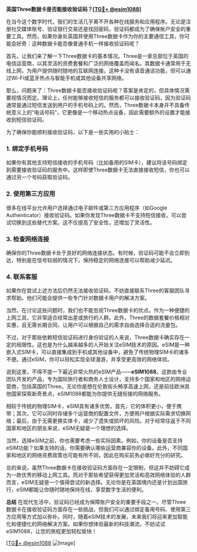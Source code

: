 **英国Three数据卡是否能接收验证码？[[TG💪+ @esim1088](https://t.me/s/esim1088)]**

在当今这个数字时代，我们的生活几乎离不开各种在线服务和应用程序。无论是注册社交媒体账号、验证银行交易还是找回密码，验证码都成为了确保账户安全的重要工具。然而，如果你身处英国并使用Three数据卡作为你的主要通信工具，你可能会好奇：这种数据卡能否像普通手机一样接收验证码呢？

首先，让我们来了解一下Three数据卡的基本情况。Three是一家总部位于英国的电信运营商，以其灵活的资费套餐和广泛的网络覆盖而闻名。其数据卡通常用于无线上网，为用户提供随时随地的互联网连接。这种卡没有语音通话功能，但可以通过Wi-Fi或蓝牙热点与智能手机或其他设备共享网络。

那么，问题来了：Three数据卡能否接收验证码呢？答案是肯定的，但具体情况需要视情况而定。理论上，任何能够接收短信的服务都可以接收验证码，因为验证码通常是通过短信发送到用户的手机号码上的。然而，Three数据卡本身并不具备传统意义上的“电话号码”，它更像是一个移动热点设备，因此需要额外的设置才能接收到短信验证码。

为了确保你能顺利接收验证码，以下是一些实用的小贴士：

### 1. **绑定手机号码**
   如果你有其他支持短信接收的手机号码（比如备用的SIM卡），建议将该号码绑定到需要接收验证码的服务中。这样即使Three数据卡无法直接接收短信，你也可以通过另一个号码获取验证码。

### 2. **使用第三方应用**
   很多在线平台允许用户选择通过电子邮件或第三方应用程序（如Google Authenticator）接收验证码。如果你发现Three数据卡不支持短信接收，可以尝试切换到这些替代方案。这不仅提高了安全性，还增加了灵活性。

### 3. **检查网络连接**
   确保你的Three数据卡处于良好的网络连接状态。有时候，验证码可能不会立即到达，特别是在信号较弱的情况下。保持稳定的网络连接可以帮助减少延迟。

### 4. **联系客服**
   如果你在尝试上述方法后仍然无法接收验证码，不妨直接联系Three的客服团队寻求帮助。他们可能会提供一些专门针对数据卡用户的解决方案。

当然，在讨论这些问题时，我们也不能忽视Three数据卡的优点。作为一种便捷的上网工具，它非常适合经常出差或旅行的人群。此外，Three的数据套餐价格相对实惠，且无需长期合同，让用户可以根据自己的需求自由选择合适的流量包。

不过，对于那些依赖短信验证码进行身份验证的人来说，Three数据卡确实存在一定的局限性。这也是为什么越来越多的人开始关注eSIM技术的原因。eSIM是一种嵌入式SIM卡，可以直接集成到手机或其他设备中，避免了传统物理SIM卡的诸多不便。通过eSIM，你可以轻松实现全球漫游，并享受更高效的网络体验。

说到这里，不得不提一下最近非常火热的eSIM产品——**eSIM1088**。这款由专业团队开发的产品，专为国际旅行者和商务人士设计，支持多个国家和地区的网络运营商，包括英国的Three。无论你是想在伦敦街头畅享高速上网，还是前往欧洲其他国家探索新奇景点，eSIM1088都能为你提供无缝衔接的网络服务。

相较于传统的物理SIM卡，eSIM具有诸多优势。首先，它的体积更小，便于携带；其次，它可以同时存储多个运营商的配置文件，方便用户根据实际需求切换网络；最后，由于无需更换实体卡，减少了遗失或损坏的风险。对于经常往返于不同国家和地区的朋友来说，eSIM无疑是一个理想的选择。

当然，选择eSIM之前，你也需要考虑一些实际因素。例如，你的设备是否支持eSIM功能？如果支持的话，你需要确认哪些运营商兼容你的设备。此外，不同国家和地区的网络资费政策也可能有所不同，因此在购买前务必做好充分的研究。

总的来说，虽然Three数据卡在接收验证码方面存在一定限制，但这并不妨碍它成为一款优秀的移动上网工具。而对于那些希望获得更加灵活和高效网络体验的人群而言，eSIM无疑是一个值得尝试的新选择。无论你是在英国境内还是计划出国旅行，eSIM都能让你随时随地保持在线，享受数字生活的便利。

**总结**
在现代生活中，验证码已经成为保障账户安全的重要手段之一。尽管Three数据卡在接收验证码方面存在一些挑战，但我们可以通过绑定备用号码、使用第三方应用等方式加以弥补。同时，随着eSIM技术的发展，未来我们将迎来更加智能化和便捷化的网络解决方案。如果你想体验最新的科技潮流，不妨试试eSIM1088，让您的旅程更加轻松愉快！

[[TG💪+ @esim1088](https://t.me/s/esim1088) ![Image](https://i.postimg.cc/4NQfJmqS/Snipaste-2025-05-13-00-14-12.png)]